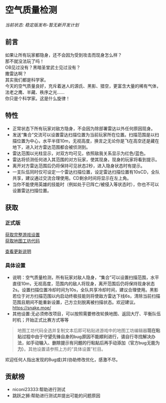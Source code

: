 # 空气质量检测
*当前状态: 稳定版发布-暂无新开发计划*

## 前言
如果让所有玩家都隐身，还不会因为受到攻击而现身怎么样？  
那不就没法玩了吗！  
OB见过没有？黑暗圣堂武士见过没有？  
撒雷达啊？  
其实我们都是科学家。  
今天的空气质量良好，充斥着迷人的源氏、黑影、猎空，更富含大量的稀有气体，法老之鹰、半藏、秩序之光……  
你只是个科学家。这是什么旋律！  

 
## 特性
 - 正常状态下所有玩家对敌方隐身，不会因为除部署雷达以外任何原因现身。
 - 发送“集合”交流可以设置雷达扫描位置为当前玩家所在位置。扫描范围是以扫描位置为中心，水平半径10m，无视高度，换言之无论你是飞在高空还是藏在地下，进入对方雷达范围都会被侦测到。
 - 雷达范围以光柱显示，对双方均可见，依照敌我关系显示为红色/蓝色。
 - 雷达将侦测任何进入其范围的对方玩家，使其现身。现身的玩家将看到提示。
 - 离开对方雷达范围后仍将保持可见状态2秒，进入隐身状态时有提示。
 - 一支队伍同时仅可设定一个雷达扫描位置，设定雷达扫描位置有10sCD，全队共享，建议通过交流合理使用。CD剩余时间将显示在左上角。
 - 当你不能使用英雄的技能时（例如处于已阵亡/被侵入等状态时），你也不可以设置雷达扫描位置。

## 获取

### 正式版
[获取完整游戏设置](https://github.com/Snake52996/OverwatchWorkshop/blob/master/%E7%A9%BA%E6%B0%94%E8%B4%A8%E9%87%8F%E6%A3%80%E6%B5%8B/%E7%A9%BA%E6%B0%94%E8%B4%A8%E9%87%8F%E6%A3%80%E6%B5%8B-%E5%AE%8C%E6%95%B4%E6%B8%B8%E6%88%8F%E8%AE%BE%E7%BD%AE%E4%BB%A3%E7%A0%81.txt)  
[获取地图工坊代码](https://github.com/Snake52996/OverwatchWorkshop/blob/master/%E7%A9%BA%E6%B0%94%E8%B4%A8%E9%87%8F%E6%A3%80%E6%B5%8B/%E7%A9%BA%E6%B0%94%E8%B4%A8%E9%87%8F%E6%A3%80%E6%B5%8B.txt)

<!--### 测试版
[获取完整游戏设置](https://github.com/Snake52996/OverwatchWorkshop/blob/%E7%A9%BA%E6%B0%94%E8%B4%A8%E9%87%8F%E6%A3%80%E6%B5%8B/%E7%A9%BA%E6%B0%94%E8%B4%A8%E9%87%8F%E6%A3%80%E6%B5%8B/%E7%A9%BA%E6%B0%94%E8%B4%A8%E9%87%8F%E6%A3%80%E6%B5%8B-%E5%AE%8C%E6%95%B4%E6%B8%B8%E6%88%8F%E8%AE%BE%E7%BD%AE%E4%BB%A3%E7%A0%81.txt)
[获取地图工坊代码](https://github.com/Snake52996/OverwatchWorkshop/blob/%E7%A9%BA%E6%B0%94%E8%B4%A8%E9%87%8F%E6%A3%80%E6%B5%8B/%E7%A9%BA%E6%B0%94%E8%B4%A8%E9%87%8F%E6%A3%80%E6%B5%8B/%E7%A9%BA%E6%B0%94%E8%B4%A8%E9%87%8F%E6%A3%80%E6%B5%8B.txt) -->

[查看更新说明](https://snake.moe/blog/)

### 具体设置
 - 说明：空气质量检测，所有玩家对敌人隐身，“集合”可以设置扫描范围，水平直径10m，无视高度，范围内的敌人将现身，离开范围后仍将保持现身状态2s。设置扫描位置冷却时间为10s，全队共享冷却时间，建议合理使用。黑影若位于对方扫描范围以内启动终极技能则将使敌方雷达下线6s，清除当前扫描范围且期间不能重新设置，己方立刻脱离被扫描状态。欢迎建议。https://snake.moe/
 - 其他设置:无必须修改项目，可以按照需要修改轮换地图、返回大厅、平衡队伍时机；开始正式比赛方式等等

>地图工坊代码全选并复制文本后即可粘贴进游戏中的地图工坊编辑器**现在粘贴过程中由于守望先锋自身的bug原因不能顺利进行，请自行寻找解决办法，如手动输入、删除提示有问题的行粘贴后再手动添加（官方bug无能为力）**。其他设置请参照上方的“具体设置”栏目。

欢迎任何人指出发现的Bug或(并)协助修改优化，感激不尽。

## 贡献榜
 - niconi23333:帮助进行测试
 - 跳跃之狮:帮助进行测试并提出可能的问题原因